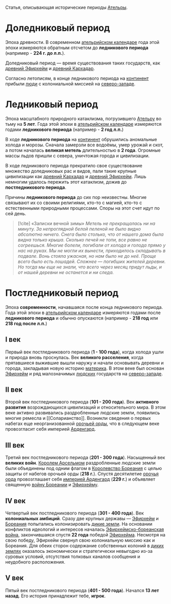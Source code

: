 Статья, описывающая исторические периоды [Ательры](Ательра). 
# Доледниковый период
Эпоха древности. В современном [ательрийском календаре](Ательрийский%20календарь) года этой эпохи измеряются обратным отсчетом до **ледникового периода** (например - **224 г. до л.п.**).

Доледниковый период — время существования таких государств, как [древний Эфирхейм](Древний%20Эфирхейм) и [древний Кархадар](Древний%20Кархадар).

Согласно летописям, в конце ледникового периода на [континент](Ательра) прибыли [люди](Люди) с колониальной миссией на [северо-западе](Ательра##Северо-запад).
# Ледниковый период
Эпоха масштабного природного катаклизма, погрузившего [Ательру](Ательра) во тьму на **5 лет**. Года этой эпохи в [ательрийском календаре](Ательрийский%20календарь) измеряются годами **ледникового периода** (например - **2 год л.п.**)

В ходе **ледникового периода** на [континент](Ательра) обрушились аномальные холода и морозы. Сначала замерзли все водоёмы, умер урожай и скот, а потом началась **великая метель** длительностью в **2 года**. Огромные массы льдов пришли с севера, уничтожая города и цивилизации. 

В ходе ледникового периода прекратило свое существование множество доледниковых рас и видов, пали такие крупные цивилизации как [древний Кархадар](Древний%20Кархадар) и [древний Эфирхейм](Древний%20Эфирхейм). Лишь немногим удалось пережить этот катаклизм, дожив до **постледникового периода**. 

Причины **ледникового периода** до сих пор неизвестны. Многие связывают их со своими религиями, кто-то с магией, кто-то с естественными природными процессами. Споры на этот счет идут по сей день.

> [!cite] «Записки вечной зимы»
> *Метель не прекращалась ни на минуту. За непроглядной белой пеленой не было видно абсолютно ничего. Снега было столько, что от нашего дома была видна только крыша. Сколько печей не топи, все равно не согреешься. Многие болели, погибали от холода и голода прямо у нас на руках. Мы не могли их вынести, приходилось складывать в подвале. Вонь стояла ужасная, но нам было не до неё. Проще всего было есть лошадей. Сложнее — погибших жителей деревни. Но тогда мы еще не знали, что всего через месяц придут льды, и от нашей деревни не останется и ни следа.*

# Постледниковый период
Эпоха **современности**, начавшаяся после конца ледникового периода. Года этой эпохи в [ательрийском календаре](Ательрийский%20календарь) измеряются годами после **ледникового периода** и обычно опускаются (например - **218 год** или **218 год после л.п.**)
## I век
Первый век постледникового периода (**1 - 100 года**), когда холода ушли и природа вновь проснулась. Век **великого расселения**, когда прятавшиеся выжившие вышли наружу и начали основывать деревни и города, закладывая новую историю [материка](Ательра). В этом веке был основан [Эфирхейм](Эфирхейм) и ряд малозначимых [людских](Люди) государств на [северо-западе](Ательра##Северо-запад).
## II век
Второй век постледникового периода (**101 - 200 года**). Век **активного развития** возрождающихся цивилизаций и относительного мира. В этом веке активно развивались раздробленные людские земли, появились многие ремесла и [[Соларианство]]. Возникли сведения о первых набегах еще неорганизованной [орочьей орды](Арденгард#Войска), что в следующем веке провозгласит себя империей [Арденгард](Арденгард).
## III век
Третий век постледникового периода (**201 - 300 года**). Насыщенный век **великих войн**. [Королем Арсельмом](Арсельм%20Великий.md) раздробленные людские земли были объединены под одним флагом в [Королевство Бореания](Бореания) с целью защиты от набегов орочьей орды (**218 г.**). Спустя десятилетие [орочья орда](Арденгард#Войска) провозглашает себя [империей Арденгард](Арденгард) (**229 г.**) и объявляет священную [войну Бореании](Северная%20война.md) и [Эфирхейму](Эфирхеймско-арденгардская%20война.md).
## IV век
Четвертый век постледникового периода (**301 - 400 года**). Век **колониальных амбиций**. Сразу две крупных державы — [Эфирхейм](Эфирхейм) и [Бореания](Бореания) попытались колонизировать [дикие земли](Дикие%20земли). На основании конфликтов идеологий и интересов началась [Эфирхеймско-бореанская война](Эфирхеймско-бореанская%20война.md), закончившаяся спустя **22 года** победой [Эфирхейма](Эфирхейм). Несмотря на свою победу, Эфирхейм свернул свою колониальную миссию как и Бореания. Для обеих сторон содержание собственных колоний в [диких землях](Дикие%20земли) оказалось экономически и стратегически невыгодно из-за суровых условий, отсутствия толковых каналов сообщения и неудобного расположения.
## V век
Пятый век постледникового периода (**401 - 500 года**). Начался **13 лет назад**. Его история принадлежит тебе, **игрок**.